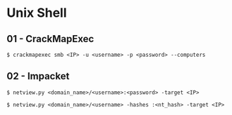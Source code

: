 # Unix Shell

## 01 - CrackMapExec

`$ crackmapexec smb <IP> -u <username> -p <password> --computers`

## 02 - Impacket

```
$ netview.py <domain_name>/<username>:<password> -target <IP>

$ netview.py <domain_name>/<username> -hashes :<nt_hash> -target <IP>
```